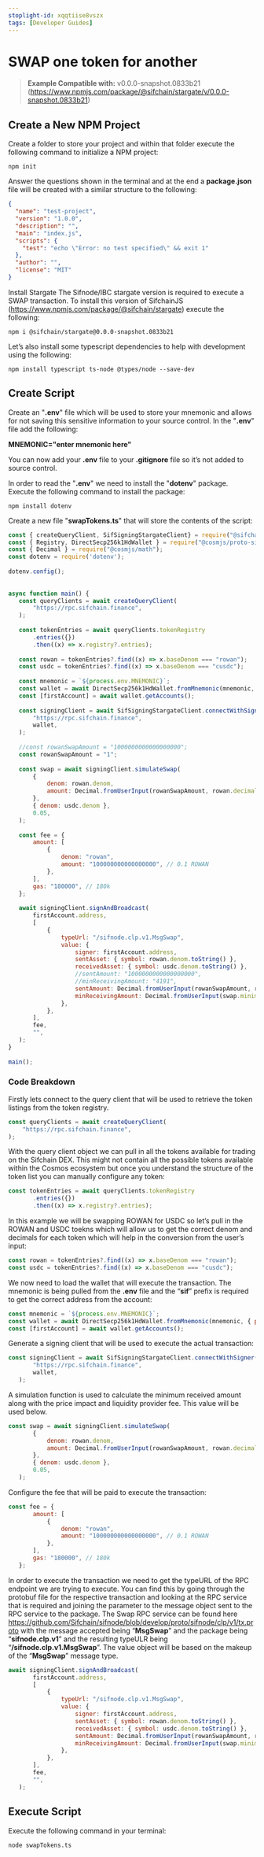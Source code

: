 ```yaml
---
stoplight-id: xqqtiise8vszx
tags: [Developer Guides]
---
```


# SWAP one token for another

> **Example Compatible with:** v0.0.0-snapshot.0833b21 (https://www.npmjs.com/package/@sifchain/stargate/v/0.0.0-snapshot.0833b21)

## Create a New NPM Project
Create a folder to store your project and within that folder execute the following command to initialize a NPM project:

`npm init`

Answer the questions shown in the terminal and at the end a **package.json** file will be created with a similar structure to the following:

```json
{
  "name": "test-project",
  "version": "1.0.0",
  "description": "",
  "main": "index.js",
  "scripts": {
    "test": "echo \"Error: no test specified\" && exit 1"
  },
  "author": "",
  "license": "MIT"
}
```

Install Stargate
The Sifnode/IBC stargate version is required to execute a SWAP transaction. To install this version of SifchainJS (https://www.npmjs.com/package/@sifchain/stargate) execute the following:

`npm i @sifchain/stargate@0.0.0-snapshot.0833b21`

Let’s also install some typescript dependencies to help with development using the following:

`npm install typescript ts-node @types/node --save-dev`


## Create Script
Create an "**.env**" file which will be used to store your mnemonic and allows for not saving this sensitive information to your source control. In the "**.env**" file add the following:

**MNEMONIC="enter mnemonic here"**

You can now add your **.env** file to your **.gitignore** file so it’s not added to source control.

In order to read the "**.env**" we need to install the "**dotenv**" package. Execute the following command to install the package:

`npm install dotenv`

Create a new file "**swapTokens.ts**" that will store the contents of the script:


```js
const { createQueryClient, SifSigningStargateClient} = require("@sifchain/stargate");
const { Registry, DirectSecp256k1HdWallet } = require("@cosmjs/proto-signing");
const { Decimal } = require("@cosmjs/math");
const dotenv = require('dotenv');
 
dotenv.config();
 
 
async function main() {
   const queryClients = await createQueryClient(
       "https://rpc.sifchain.finance",
   );
 
   const tokenEntries = await queryClients.tokenRegistry
       .entries({})
       .then((x) => x.registry?.entries);
 
   const rowan = tokenEntries?.find((x) => x.baseDenom === "rowan");
   const usdc = tokenEntries?.find((x) => x.baseDenom === "cusdc");
 
   const mnemonic = `${process.env.MNEMONIC}`;
   const wallet = await DirectSecp256k1HdWallet.fromMnemonic(mnemonic, { prefix: "sif" });
   const [firstAccount] = await wallet.getAccounts();
 
   const signingClient = await SifSigningStargateClient.connectWithSigner(
       "https://rpc.sifchain.finance",
       wallet,
   );
 
   //const rowanSwapAmount = "1000000000000000000";
   const rowanSwapAmount = "1";
 
   const swap = await signingClient.simulateSwap(
       {
           denom: rowan.denom,
           amount: Decimal.fromUserInput(rowanSwapAmount, rowan.decimals.toNumber()).atomics,
       },
       { denom: usdc.denom },
       0.05,
   );
 
   const fee = {
       amount: [
           {
               denom: "rowan",
               amount: "100000000000000000", // 0.1 ROWAN
           },
       ],
       gas: "180000", // 180k
   };
 
   await signingClient.signAndBroadcast(
       firstAccount.address,
       [
           {
               typeUrl: "/sifnode.clp.v1.MsgSwap",
               value: {
                   signer: firstAccount.address,
                   sentAsset: { symbol: rowan.denom.toString() },
                   receivedAsset: { symbol: usdc.denom.toString() },
                   //sentAmount: "1000000000000000000",
                   //minReceivingAmount: "4191",
                   sentAmount: Decimal.fromUserInput(rowanSwapAmount, rowan.decimals.toNumber()).atomics,
                   minReceivingAmount: Decimal.fromUserInput(swap.minimumReceiving.toString(), usdc.decimals.toNumber()).atomics,
               },
           },
       ],
       fee,
       "",
   );
}
 
main();
```


### Code Breakdown
Firstly lets connect to the query client that will be used to retrieve the token listings from the token registry.

```js
const queryClients = await createQueryClient(
    "https://rpc.sifchain.finance",
);
```


With the query client object we can pull in all the tokens available for trading on the Sifchain DEX. This might not contain all the possible tokens available within the Cosmos ecosystem but once you understand the structure of the token list you can manually configure any token:

```js
const tokenEntries = await queryClients.tokenRegistry
       .entries({})
       .then((x) => x.registry?.entries);
```


In this example we will be swapping ROWAN for USDC so let’s pull in the ROWAN and USDC toekns which will allow us to get the correct denom and decimals for each token which will help in the conversion from the user’s input:

```js
const rowan = tokenEntries?.find((x) => x.baseDenom === "rowan");
const usdc = tokenEntries?.find((x) => x.baseDenom === "cusdc");
```


We now need to load the wallet that will execute the transaction. The mnemonic is being pulled from the **.env** file and the “**sif**” prefix is required to get the correct address from the account:

```js
const mnemonic = `${process.env.MNEMONIC}`;
const wallet = await DirectSecp256k1HdWallet.fromMnemonic(mnemonic, { prefix: "sif" });
const [firstAccount] = await wallet.getAccounts();
```


Generate a signing client that will be used to execute the actual transaction:

```js
const signingClient = await SifSigningStargateClient.connectWithSigner(
       "https://rpc.sifchain.finance",
       wallet,
   );
```

A simulation function is used to calculate the minimum received amount along with the price impact and liquidity provider fee. This value will be used below.

```js
const swap = await signingClient.simulateSwap(
       {
           denom: rowan.denom,
           amount: Decimal.fromUserInput(rowanSwapAmount, rowan.decimals.toNumber()).atomics,
       },
       { denom: usdc.denom },
       0.05,
   );
```


Configure the fee that will be paid to execute the transaction:

```js
const fee = {
       amount: [
           {
               denom: "rowan",
               amount: "100000000000000000", // 0.1 ROWAN
           },
       ],
       gas: "180000", // 180k
   };
```


In order to execute the transaction we need to get the typeURL of the RPC endpoint we are trying to execute. You can find this by going through the protobuf file for the respective transaction and looking at the RPC service that is required and joining the parameter to the message object sent to the RPC service to the package. The Swap RPC service can be found here https://github.com/Sifchain/sifnode/blob/develop/proto/sifnode/clp/v1/tx.proto with the message accepted being “**MsgSwap**” and the package being “**sifnode.clp.v1**” and the resulting typeULR being “**/sifnode.clp.v1.MsgSwap**”. The value object will be based on the makeup of the “**MsgSwap**” message type.

```js
await signingClient.signAndBroadcast(
       firstAccount.address,
       [
           {
               typeUrl: "/sifnode.clp.v1.MsgSwap",
               value: {
                   signer: firstAccount.address,
                   sentAsset: { symbol: rowan.denom.toString() },
                   receivedAsset: { symbol: usdc.denom.toString() },
                   sentAmount: Decimal.fromUserInput(rowanSwapAmount, rowan.decimals.toNumber()).atomics,
                   minReceivingAmount: Decimal.fromUserInput(swap.minimumReceiving.toString(), usdc.decimals.toNumber()).atomics,
               },
           },
       ],
       fee,
       "",
   );
```

## Execute Script
Execute the following command in your terminal:

`node swapTokens.ts`

